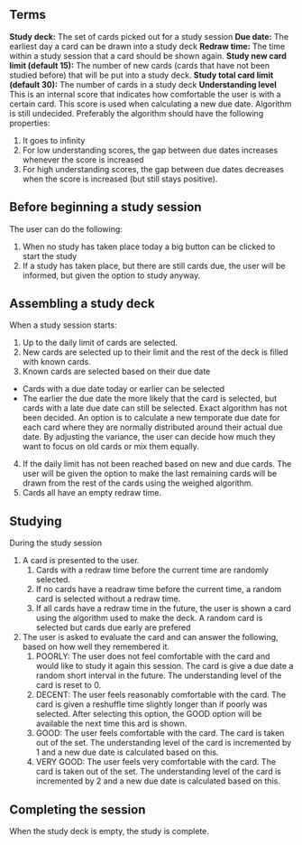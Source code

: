 ## Terms
**Study deck:** The set of cards picked out for a study session
**Due date:** The earliest day a card can be drawn into a study deck
**Redraw time:** The time within a study session that a card should be shown again.
**Study new card limit (default 15):** The number of new cards (cards that have not been studied before) that will be put into a study deck.
**Study total card limit (default 30):** The number of cards in a study deck
**Understanding level** This is an internal score that indicates how comfortable the user is with a certain card. This score is used when calculating a new due date. Algorithm is still undecided. Preferably the algorithm should have the following properties:
1. It goes to infinity
2. For low understanding scores, the gap between due dates increases whenever the score is increased
3. For high understanding scores, the gap between due dates decreases when the score is increased (but still stays positive).

## Before beginning a study session
The user can do the following:
1. When no study has taken place today a big button can be clicked to start the study
2. If a study has taken place, but there are still cards due, the user will be informed, but given the option to study anyway.

## Assembling a study deck
When a study session starts:
1. Up to the daily limit of cards are selected.
2. New cards are selected up to their limit and the rest of the deck is filled with known cards.
3. Known cards are selected based on their due date
- Cards with a due date today or earlier can be selected
- The earlier the due date the more likely that the card is selected, but cards with a late due date can still be selected. Exact algorithm has not been decided. An option is to calculate a new temporate due date for each card where they are normally distributed around their actual due date. By adjusting the variance, the user can decide how much they want to focus on old cards or mix them equally.
4. If the daily limit has not been reached based on new and due cards. The user will be given the option to make the last remaining cards will be drawn from the rest of the cards using the weighed algorithm.
5. Cards all have an empty redraw time.

## Studying
During the study session
1. A card is presented to the user.
    1. Cards with a redraw time before the current time are randomly selected.
    2. If no cards have a readraw time before the current time, a random card is selected without a redraw time.
    3. If all cards have a redraw time in the future, the user is shown a card using the algorithm used to make the deck. A random card is selected but cards due early are prefered
2. The user is asked to evaluate the card and can answer the following, based on how well they remembered it.
    1. POORLY: The user does not feel comfortable with the card and would like to study it again this session. The card is give a due date a random short interval in the future.
    The understanding level of the card is reset to 0.
    2. DECENT: The user feels reasonably comfortable with the card.
    The card is given a reshuffle time slightly longer than if poorly was selected. After selecting this option, the GOOD option will be available the next time this ard is shown.
    3. GOOD: The user feels comfortable with the card.
    The card is taken out of the set. The understanding level of the card is incremented by 1 and a new due date is calculated based on this.
    4. VERY GOOD: The user feels very comfortable with the card.
    The card is taken out of the set. The understanding level of the card is incremented by 2 and a new due date is calculated based on this.

## Completing the session
When the study deck is empty, the study is complete.